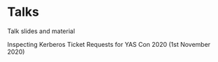 # Talks
Talk slides and material

Inspecting Kerberos Ticket Requests for YAS Con 2020 (1st November 2020)
